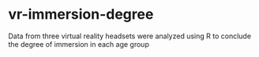 # vr-immersion-degree
Data from three virtual reality headsets were analyzed using R to conclude the degree of immersion in each age group
